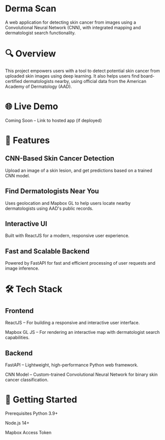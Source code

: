 # Derma Scan
A web application for detecting skin cancer from images using a Convolutional Neural Network (CNN), with integrated mapping and dermatologist search functionality.

# 🔍 Overview
This project empowers users with a tool to detect potential skin cancer from uploaded skin images using deep learning. It also helps users find board-certified dermatologists nearby, using official data from the American Academy of Dermatology (AAD).

# 🌐 Live Demo
Coming Soon – Link to hosted app (if deployed)

# 🧠 Features
## CNN-Based Skin Cancer Detection
Upload an image of a skin lesion, and get predictions based on a trained CNN model.

## Find Dermatologists Near You
Uses geolocation and Mapbox GL to help users locate nearby dermatologists using AAD's public records.

## Interactive UI
Built with ReactJS for a modern, responsive user experience.

## Fast and Scalable Backend
Powered by FastAPI for fast and efficient processing of user requests and image inference.

# 🛠 Tech Stack
## Frontend
ReactJS – For building a responsive and interactive user interface.

Mapbox GL JS – For rendering an interactive map with dermatologist search capabilities.

## Backend
FastAPI – Lightweight, high-performance Python web framework.

CNN Model – Custom-trained Convolutional Neural Network for binary skin cancer classification.

# 🚀 Getting Started
Prerequisites
Python 3.9+

Node.js 14+

Mapbox Access Token

